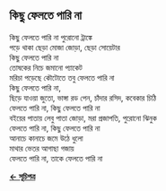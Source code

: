 ## কিছু ফেলতে পারি না

কিছু ফেলতে পারি না পুরোনো ট্রাঙ্কে<br>
পড়ে থাকা ছেড়া মোজা জোড়া, ছেড়া সোয়েটার<br>
কিছু ফেলতে পারি না<br>
তোষকের নিচে জমানো প্যাকেট<br>
মরিচা পড়েছে কৌটোতে তবু ফেলতে পারি না<br>
কিছু ফেলতে পারি না,<br>
ছিড়ে যাওয়া জুতো, ভাঙ্গা রড পেন, চাঁদার রসিদ, কবেকার চিঠি<br>
ফেলতে পারি না, কিছু ফেলতে পারি না<br>
বইয়ের পাতায় লেবু পাতা জোড়া, মরা প্রজাপতি, পুরোনো ঝিনুক<br>
ফেলতে পারি না, কিছু ফেলতে পারি না<br>
আনাচে কানাচে জমে উঠে ধুলো<br>
মাথার ভেতর আগাছা গজায়<br>
ফেলতে পারি না, তাকে ফেলতে পারি না<br>

**[← সূচিপত্র](../readme.md)**
